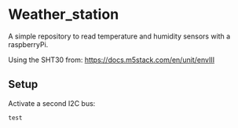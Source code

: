 # Weather_station

A simple repository to read temperature and humidity sensors with a raspberryPi.

Using the SHT30 from: https://docs.m5stack.com/en/unit/envIII

## Setup

Activate a second I2C bus:
````
test
````
